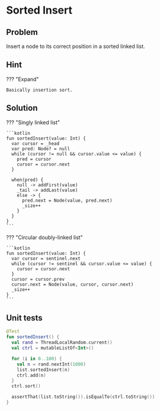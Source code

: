 # Sorted Insert

<style>
.md-logo img {
  content: url('/data-structures/linked-list/polyline-light.svg');
}

:root [data-md-color-scheme=slate] .md-logo img  {
  content: url('/data-structures/linked-list/polyline-night.svg');
}
</style>

## Problem

Insert a node to its correct position in a sorted linked list.

## Hint

??? "Expand"

    Basically insertion sort.

## Solution

??? "Singly linked list"

    ```kotlin
    fun sortedInsert(value: Int) {
      var cursor = _head
      var pred: Node? = null
      while (cursor != null && cursor.value <= value) {
        pred = cursor
        cursor = cursor.next
      }

      when(pred) {
        null -> addFirst(value)
        _tail -> addLast(value)
        else -> {
          pred.next = Node(value, pred.next)
          _size++
        }
      }
    }
    ```

??? "Circular doubly-linked list"

    ```kotlin
    fun sortedInsert(value: Int) {
      var cursor = sentinel.next
      while (cursor != sentinel && cursor.value <= value) {
        cursor = cursor.next
      }
      cursor = cursor.prev
      cursor.next = Node(value, cursor, cursor.next)
      _size++
    }
    ```

## Unit tests

```kotlin linenums="1"
@Test
fun sortedInsert() {
  val rand = ThreadLocalRandom.current()
  val ctrl = mutableListOf<Int>()

  for (i in 0..100) {
    val n = rand.nextInt(1000)
    list.sortedInsert(n)
    ctrl.add(n)
  }
  ctrl.sort()

  assertThat(list.toString()).isEqualTo(ctrl.toString())
}
```
